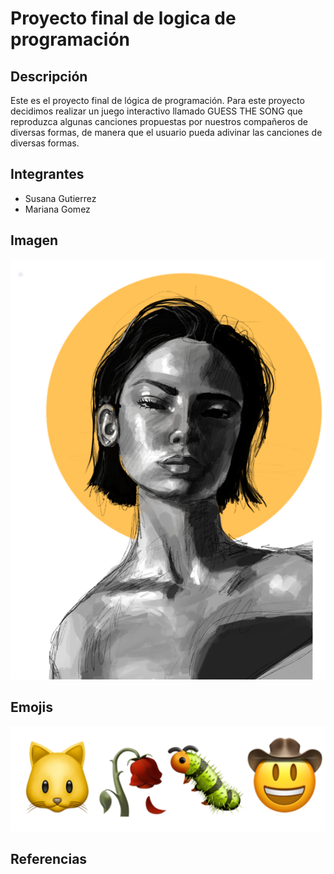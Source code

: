 # Proyecto final de logica de programación

## Descripción
Este es el proyecto final de lógica de programación. Para este proyecto decidimos realizar un juego interactivo llamado GUESS THE SONG que reproduzca algunas canciones propuestas por nuestros compañeros de diversas formas, de manera que el usuario pueda adivinar las canciones de diversas formas. 

## Integrantes
- Susana Gutierrez
- Mariana Gomez

## Imagen
![Arte minimalista](https://github.com/Susanagg05/Proyecto_final/blob/main/Kateharris%20Shop%20_%20Redbubble.png)

## Emojis
![Emojis](https://github.com/Susanagg05/Proyecto_final/blob/main/Emojis.PNG)

## Referencias


